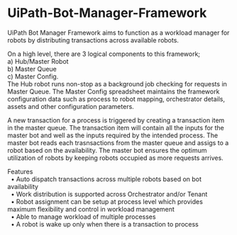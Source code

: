 # UiPath-Bot-Manager-Framework

UiPath Bot Manager Framework aims to function as a workload manager for robots by distributing transactions across available robots. 

On a high level, there are 3 logical components to this framework; <br>a) Hub/Master Robot <br>b) Master Queue <br>c) Master Config. <br>The Hub robot runs non-stop as a background job checking for requests in Master Queue. The Master Config spreadsheet maintains the framework configuration data such as process to robot mapping, orchestrator details, assets and other configuration parameters. 

A new transaction for a process is triggered by creating a transaction item in the master queue. The transaction item will contain all the inputs for the master bot and well as the inputs required by the intended process. The master bot reads each trasnsactions from the master queue and assigs to a robot based on the availability. The master bot ensures the optimum utilization of robots by keeping robots occupied as more requests arrives.

Features<br>
&nbsp;&nbsp;•	Auto dispatch transactions across multiple robots based on bot availability<br>
&nbsp;&nbsp;•	Work distribution is supported across Orchestrator and/or Tenant <br>
&nbsp;&nbsp;•	Robot assignment can be setup at process level which provides maximum flexibility and control in workload management<br>
&nbsp;&nbsp;•	Able to manage workload of multiple processes<br>
&nbsp;&nbsp;•	A robot is wake up only when there is a transaction to process<br>
 
